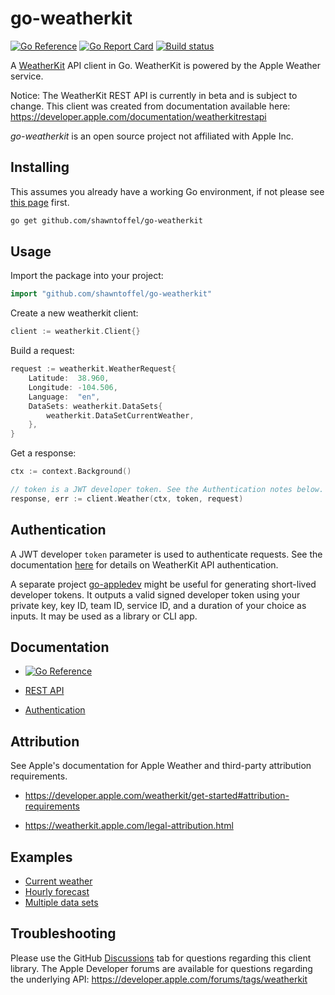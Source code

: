 # go-weatherkit

[![Go Reference](https://pkg.go.dev/badge/github.com/shawntoffel/go-weatherkit.svg)](https://pkg.go.dev/github.com/shawntoffel/go-weatherkit) 
 [![Go Report Card](https://goreportcard.com/badge/github.com/shawntoffel/go-weatherkit)](https://goreportcard.com/report/github.com/shawntoffel/go-weatherkit) [![Build status](https://github.com/shawntoffel/go-weatherkit/actions/workflows/go.yml/badge.svg?branch=master)](https://github.com/shawntoffel/go-weatherkit/actions/workflows/go.yml)

A [WeatherKit](https://developer.apple.com/weatherkit/) API client in Go. WeatherKit is powered by the Apple Weather service.

Notice: The WeatherKit REST API is currently in beta and is subject to change. This client was created from documentation available here: https://developer.apple.com/documentation/weatherkitrestapi

*go-weatherkit* is an open source project not affiliated with Apple Inc.

## Installing

This assumes you already have a working Go environment, if not please see
[this page](https://golang.org/doc/install) first.

```sh
go get github.com/shawntoffel/go-weatherkit
```

## Usage

Import the package into your project:

```go
import "github.com/shawntoffel/go-weatherkit"
```

Create a new weatherkit client:

```go
client := weatherkit.Client{}
```

Build a request:

```go
request := weatherkit.WeatherRequest{
	Latitude:  38.960,
	Longitude: -104.506,
	Language:  "en",
	DataSets: weatherkit.DataSets{
		weatherkit.DataSetCurrentWeather,
	},
}
```

Get a response:
```go
ctx := context.Background()

// token is a JWT developer token. See the Authentication notes below.
response, err := client.Weather(ctx, token, request)
```

## Authentication
A JWT developer `token` parameter is used to authenticate requests. See the documentation [here](https://developer.apple.com/documentation/weatherkitrestapi/request_authentication_for_weatherkit_rest_api) for details on WeatherKit API authentication.

A separate project [go-appledev](https://github.com/shawntoffel/go-appledev) might be useful for generating short-lived developer tokens. It outputs a valid signed developer token using your private key, key ID, team ID, service ID, and a duration of your choice as inputs. It may be used as a library or CLI app. 

## Documentation

- [![Go Reference](https://pkg.go.dev/badge/github.com/shawntoffel/go-weatherkit.svg)](https://pkg.go.dev/github.com/shawntoffel/go-weatherkit) 

- [REST API](https://developer.apple.com/documentation/weatherkitrestapi)
- [Authentication](https://developer.apple.com/documentation/weatherkitrestapi/request_authentication_for_weatherkit_rest_api)

## Attribution
See Apple's documentation for Apple Weather and third-party attribution requirements.
- https://developer.apple.com/weatherkit/get-started#attribution-requirements

- https://weatherkit.apple.com/legal-attribution.html

## Examples
- [Current weather](https://github.com/shawntoffel/go-weatherkit/tree/master/examples/current_weather/main.go)
- [Hourly forecast](https://github.com/shawntoffel/go-weatherkit/tree/master/examples/hourly_forecast/main.go)
- [Multiple data sets](https://github.com/shawntoffel/go-weatherkit/tree/master/examples/multiple_datasets/main.go)

## Troubleshooting
Please use the GitHub [Discussions](https://github.com/shawntoffel/go-weatherkit/discussions) tab for questions regarding this client library. The Apple Developer forums are available for questions regarding the underlying API: https://developer.apple.com/forums/tags/weatherkit
